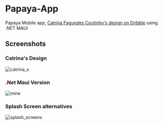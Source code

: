 # Papaya-App
Papaya Mobile app, <a href="https://dribbble.com/shots/4577289-Papaya-Fruits-Around-the-World">Catrina Fagundes Coutinho's design on Dribble</a> using .NET MAUI

## Screenshots

### Catrina's Design
![catrina_s](https://github.com/Jaeson-gram/Papaya-App/assets/54561597/4be8be73-1b4f-4245-8689-ad105ac9aad9)

### .Net Maui Version
![mine](https://github.com/Jaeson-gram/Papaya-App/assets/54561597/05da029c-7e5f-4ac4-89bc-3d82e8a82189)

### Splash Screen alternatives
![splash_screens](https://github.com/Jaeson-gram/Papaya-App/assets/54561597/6d899b37-2924-467b-bf5b-6815167ef433)


